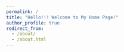 ```yaml
---
permalink: /
title: "Hello!!! Welcome to My Home Page!"
author_profile: true
redirect_from: 
  - /about/
  - /about.html
---
```



